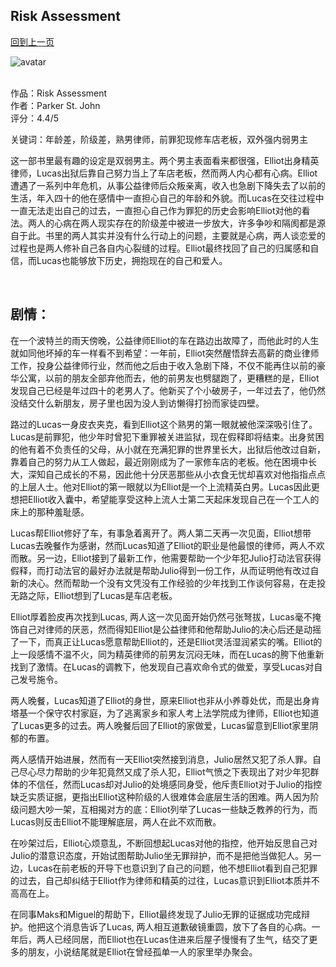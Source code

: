 ## Risk Assessment
[回到上一页](https://boheme13.github.io/Reviews/)  &nbsp;&nbsp;

![avatar](https://i.loli.net/2021/09/13/BdQhbzOIqaFoU6X.jpg)
<br>
<br>

作品：Risk Assessment <br>
作者：Parker St. John <br>
评分：4.4/5 <br>

关键词：年龄差，阶级差，熟男律师，前罪犯现修车店老板，双外强内弱男主

这一部书里最有趣的设定是双弱男主。两个男主表面看来都很强，Elliot出身精英律师，Lucas出狱后靠自己努力当上了车店老板，然而两人内心都有心病。Elliot遭遇了一系列中年危机，从事公益律师后众叛亲离，收入也急剧下降失去了以前的生活，年入四十的他在感情中一直担心自己的年龄和外貌。而Lucas在交往过程中一直无法走出自己的过去，一直担心自己作为罪犯的历史会影响Elliot对他的看法。两人的心病在两人现实存在的阶级差中被进一步放大，许多争吵和隔阂都是源自于此。书里的两人其实并没有什么行动上的问题，主要就是心病，两人谈恋爱的过程也是两人修补自己各自内心裂缝的过程。Elliot最终找回了自己的归属感和自信，而Lucas也能够放下历史，拥抱现在的自己和爱人。

<br>

## 剧情：
在一个波特兰的雨天傍晚，公益律师Elliot的车在路边出故障了，而他此时的人生就如同他坏掉的车一样看不到希望：一年前，Elliot突然醒悟辞去高薪的商业律师工作，投身公益律师行业，然而他之后由于收入急剧下降，不仅不能再住以前的豪华公寓，以前的朋友全部弃他而去，他的前男友也劈腿跑了，更糟糕的是，Elliot发现自己已经是年过四十的老男人了。他新买了个小破房子，一年过去了，他仍然没结交什么新朋友，房子里也因为没人到访懒得打扮而家徒四壁。

路过的Lucas一身皮衣夹克，看到Elliot这个熟男的第一眼就被他深深吸引住了。Lucas是前罪犯，他少年时曾犯下重罪被关进监狱，现在假释即将结束。出身贫困的他有着不负责任的父母，从小就在充满犯罪的世界里长大，出狱后他改过自新，靠着自己的努力从工人做起，最近刚刚成为了一家修车店的老板。他在困境中长大，深知自己成长的不易，因此他十分厌恶那些从小衣食无忧却喜欢对他指指点点的上层人士。他对Elliot的第一眼就以为Elliot是一个上流精英白男。Lucas因此更想把Elliot收入囊中，希望能享受这种上流人士第二天起床发现自己在一个工人的床上的那种羞耻感。

Lucas帮Elliot修好了车，有事急着离开了。两人第二天再一次见面，Elliot想带Lucas去晚餐作为感谢，然而Lucas知道了Elliot的职业是他最恨的律师，两人不欢而散。另一边，Elliot接到了最新工作，他需要帮助一个少年犯Julio打动法官获得假释，而打动法官的最好办法就是帮助Julio得到一份工作，从而证明他有改过自新的决心。然而帮助一个没有文凭没有工作经验的少年找到工作谈何容易，在走投无路之际，Elliot想到了Lucas是车店老板。

Elliot厚着脸皮再次找到Lucas, 两人这一次见面开始仍然弓张弩拔，Lucas毫不掩饰自己对律师的厌恶，然而得知Elliot是公益律师和他帮助Julio的决心后还是动摇了一下，而真正让Lucas愿意帮助Elliot的，还是Elliot灵活湿润紧实的嘴。Elliot的上一段感情不温不火，同为精英律师的前男友沉闷无味，而在Lucas的胯下他重新找到了激情。在Lucas的调教下，他发现自己喜欢命令式的做爱，享受Lucas对自己发号施令。

两人晚餐，Lucas知道了Elliot的身世，原来Elliot也非从小养尊处优，而是出身肯塔基一个保守农村家庭，为了逃离家乡和家人考上法学院成为律师，Elliot也知道了Lucas更多的过去。两人晚餐后回了Elliot的家做爱，Lucas留意到Elliot家里阴郁的布置。

两人感情开始进展，然而有一天Elliot突然接到消息，Julio居然又犯了杀人罪。自己尽心尽力帮助的少年犯竟然又成了杀人犯，Elliot气愤之下表现出了对少年犯群体的不信任，然而Lucas却对Julio的处境感同身受，他斥责Elliot对于Julio的指控缺乏实质证据，更指出Elliot这种阶级的人很难体会底层生活的困难。两人因为阶级问题大吵一架，互相揭对方的底：Elliot列举了Lucas一些缺乏教养的行为，而Lucas则反击Elliot不能理解底层，两人在此不欢而散。

在吵架过后，Elliot心烦意乱，不断回想起Lucas对他的指控，他开始反思自己对Julio的潜意识态度，开始试图帮助Julio坐无罪辩护，而不是把他当做犯人。另一边，Lucas在前老板的开导下也意识到了自己的问题，他不想Elliot看到自己犯罪的过去，自己却纠结于Elliot作为律师和精英的过往，Lucas意识到Elliot本质并不高高在上。

在同事Maks和Miguel的帮助下，Elliot最终发现了Julio无罪的证据成功完成辩护。他把这个消息告诉了Lucas, 两人相互道歉破镜重圆，放下了各自的心病。一年后，两人已经同居，而Elliot也在Lucas住进来后屋子慢慢有了生气，结交了更多的朋友，小说结尾就是Elliot在曾经孤单一人的家里举办聚会。